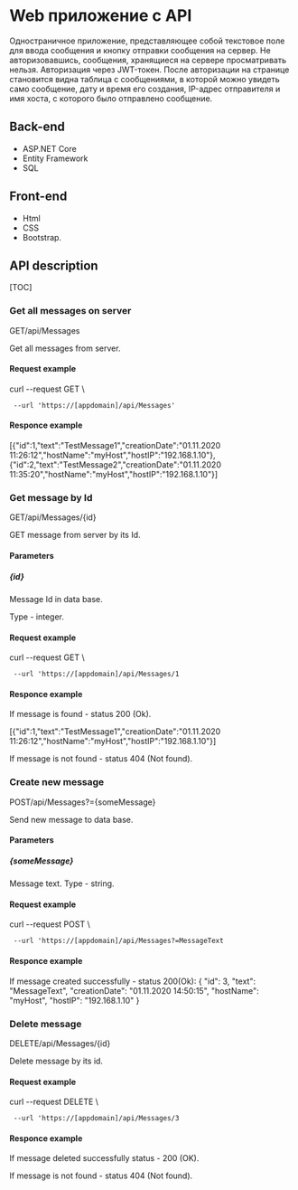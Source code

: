 # Web приложение с API

 Одностраничное приложение, представляющее собой текстовое поле для ввода сообщения и кнопку отправки сообщения на сервер. 
 Не авторизовавшись, сообщения, хранящиеся на сервере просматривать нельзя. Авторизация через JWT-токен.
 После авторизации на странице становится видна таблица с сообщениями, в которой можно увидеть само сообщение, дату и время его создания, IP-адрес отправителя и имя хоста, с которого было отправлено сообщение. 

 ## Back-end
 
 + ASP.NET Core
 + Entity Framework
 + SQL
 
 ## Front-end
 
 + Html
 + CSS
 + Bootstrap.
 
## API description 
[TOC]
### Get all messages on server

GET/api/Messages

Get all messages from server.
#### Request example
curl --request GET \

     --url 'https://[appdomain]/api/Messages'

#### Responce example
[{"id":1,"text":"TestMessage1","creationDate":"01.11.2020 11:26:12","hostName":"myHost","hostIP":"192.168.1.10"},
{"id":2,"text":"TestMessage2","creationDate":"01.11.2020 11:35:20","hostName":"myHost","hostIP":"192.168.1.10"}]

### Get message by Id
GET/api/Messages/{id}

GET message from server by its Id.

#### Parameters
##### {id}
Message Id in data base.

Type - integer.

#### Request example
curl --request GET \

     --url 'https://[appdomain]/api/Messages/1
     
#### Responce example
If message is found - status 200 (Ok).

[{"id":1,"text":"TestMessage1","creationDate":"01.11.2020 11:26:12","hostName":"myHost","hostIP":"192.168.1.10"}]

If message is not found - status 404 (Not found).

### Create new message
POST/api/Messages?={someMessage}

Send new message to data base.

#### Parameters
##### {someMessage}
Message text. Type - string.

#### Request example
curl --request POST \

     --url 'https://[appdomain]/api/Messages?=MessageText

#### Responce example
If message created successfully - status 200(Ok):
{
    "id": 3,
    "text": "MessageText",
    "creationDate": "01.11.2020 14:50:15",
    "hostName": "myHost",
    "hostIP": "192.168.1.10"
}

### Delete message
DELETE/api/Messages/{id}

Delete message by its id.

#### Request example
curl --request DELETE \

     --url 'https://[appdomain]/api/Messages/3

#### Responce example
If message deleted successfully status - 200 (OK).

If message is not found - status 404 (Not found).
